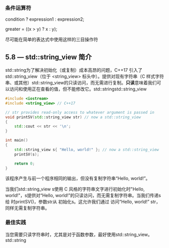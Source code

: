
### 条件运算符

condition ? expression1 : expression2;

greater = ((x > y) ? x : y);

尽可能在简单的表达式中使用这样的三目操作符


## 5.8 — std::string_view 简介

std::string为了解决初始化（或复制）成本高昂的问题，C++17 引入了std::string_view（位于 <string_view> 标头中）。提供对现有字符串（C 样式字符串、或其他）std::string_view的只读访问，而无需进行复制。**只读**意味着我们可以访问和使用正在查看的值，但不能修改它。std::stringstd::string_view


```c++
#include <iostream>
#include <string_view> // C++17

// str provides read-only access to whatever argument is passed in
void printSV(std::string_view str) // now a std::string_view
{
    std::cout << str << '\n';
}

int main()
{
    std::string_view s{ "Hello, world!" }; // now a std::string_view
    printSV(s);

    return 0;
}
```


该程序产生与前一个程序相同的输出，但没有复制字符串“Hello, world!”。

当我们std::string_view s使用 C 风格的字符串文字进行初始化时"Hello, world!"，s提供对“Hello, world!”的只读访问，而无需复制字符串。当我们传递s给 时printSV()，参数str从 初始化s。这允许我们通过 访问“Hello, world!” str，同样无需复制字符串。


### 最佳实践

当您需要只读字符串时，尤其是对于函数参数，最好使用std::string_view。std::string